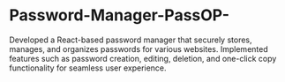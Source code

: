 # Password-Manager-PassOP-
Developed a React-based password manager that securely stores, manages, and organizes passwords for various websites. Implemented features such as password creation, editing, deletion, and one-click copy functionality for seamless user experience.
